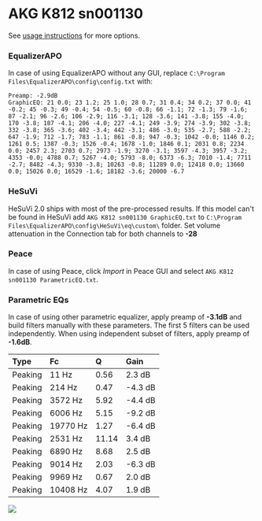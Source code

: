 # AKG K812 sn001130
See [usage instructions](https://github.com/jaakkopasanen/AutoEq#usage) for more options.

### EqualizerAPO
In case of using EqualizerAPO without any GUI, replace `C:\Program Files\EqualizerAPO\config\config.txt`
with:
```
Preamp: -2.9dB
GraphicEQ: 21 0.0; 23 1.2; 25 1.0; 28 0.7; 31 0.4; 34 0.2; 37 0.0; 41 -0.2; 45 -0.3; 49 -0.4; 54 -0.5; 60 -0.8; 66 -1.1; 72 -1.3; 79 -1.6; 87 -2.1; 96 -2.6; 106 -2.9; 116 -3.1; 128 -3.6; 141 -3.8; 155 -4.0; 170 -3.8; 187 -4.1; 206 -4.0; 227 -4.1; 249 -3.9; 274 -3.9; 302 -3.8; 332 -3.8; 365 -3.6; 402 -3.4; 442 -3.1; 486 -3.0; 535 -2.7; 588 -2.2; 647 -1.9; 712 -1.7; 783 -1.1; 861 -0.8; 947 -0.3; 1042 -0.0; 1146 0.2; 1261 0.5; 1387 -0.3; 1526 -0.4; 1678 -1.0; 1846 0.1; 2031 0.8; 2234 0.0; 2457 2.3; 2703 0.7; 2973 -1.9; 3270 -3.1; 3597 -4.3; 3957 -3.2; 4353 -0.0; 4788 0.7; 5267 -4.0; 5793 -8.0; 6373 -6.3; 7010 -1.4; 7711 -2.7; 8482 -4.3; 9330 -3.8; 10263 -0.8; 11289 0.0; 12418 0.0; 13660 0.0; 15026 0.0; 16529 -1.6; 18182 -3.6; 20000 -6.7
```

### HeSuVi
HeSuVi 2.0 ships with most of the pre-processed results. If this model can't be found in HeSuVi add
`AKG K812 sn001130 GraphicEQ.txt` to `C:\Program Files\EqualizerAPO\config\HeSuVi\eq\custom\` folder.
Set volume attenuation in the Connection tab for both channels to **-28**

### Peace
In case of using Peace, click *Import* in Peace GUI and select `AKG K812 sn001130 ParametricEQ.txt`.

### Parametric EQs
In case of using other parametric equalizer, apply preamp of **-3.1dB** and build filters manually
with these parameters. The first 5 filters can be used independently.
When using independent subset of filters, apply preamp of **-1.6dB**.

| Type    | Fc       |     Q | Gain    |
|:--------|:---------|:------|:--------|
| Peaking | 11 Hz    |  0.56 | 2.3 dB  |
| Peaking | 214 Hz   |  0.47 | -4.3 dB |
| Peaking | 3572 Hz  |  5.92 | -4.4 dB |
| Peaking | 6006 Hz  |  5.15 | -9.2 dB |
| Peaking | 19770 Hz |  1.27 | -6.4 dB |
| Peaking | 2531 Hz  | 11.14 | 3.4 dB  |
| Peaking | 6890 Hz  |  8.68 | 2.5 dB  |
| Peaking | 9014 Hz  |  2.03 | -6.3 dB |
| Peaking | 9969 Hz  |  0.67 | 2.0 dB  |
| Peaking | 10408 Hz |  4.07 | 1.9 dB  |

![](https://raw.githubusercontent.com/jaakkopasanen/AutoEq/master/results/innerfidelity/sbaf-serious/AKG%20K812%20sn001130/AKG%20K812%20sn001130.png)